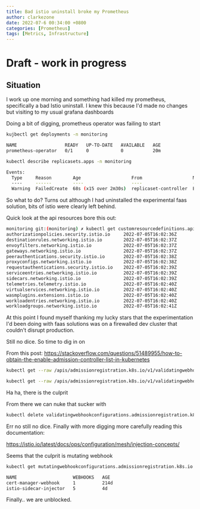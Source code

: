 ```yaml
---
title: Bad istio uninstall broke my Prometheus
author: clarkezone
date: 2022-07-6 00:34:00 +0800
categories: [Prometheus]
tags: [Metrics, Infrastructure]
---
```

# Draft - work in progress
## Situation
I work up one morning and something had killed my prometheus, specifically a bad Istio uninstall.  I knew this because I'd made no changes but visiting to my usual grafana dashboards

Doing a bit of digging, prometheus operator was failing to start

```bash
kujbectl get deployments -n monitoring

NAME                  READY   UP-TO-DATE   AVAILABLE   AGE
prometheus-operator   0/1     0            0           20m

kubectl describe replicasets.apps -n monitoring

Events:
  Type     Reason        Age                   From                   Message
  ----     ------        ----                  ----                   -------
  Warning  FailedCreate  68s (x15 over 2m30s)  replicaset-controller  Error creating: Internal error occurred: failed calling webhook "auto.sidecar-injector.istio.io": Post "https://istiod.istio-system.svc:443/inject?timeout=10s": service "istiod" not found
``` 

So what to do?  Turns out although I had uninstalled the experimental faas solution, bits of istio were clearly left behind.  

Quick look at the api resources bore this out:

```bash
monitoring git:(monitoring) ✗ kubectl get customresourcedefinitions.apiextensions.k8s.io | grep istio                           
authorizationpolicies.security.istio.io     2022-07-05T16:02:36Z 
destinationrules.networking.istio.io        2022-07-05T16:02:37Z 
envoyfilters.networking.istio.io            2022-07-05T16:02:37Z                                                                   
gateways.networking.istio.io                2022-07-05T16:02:37Z                                                                   
peerauthentications.security.istio.io       2022-07-05T16:02:38Z 
proxyconfigs.networking.istio.io            2022-07-05T16:02:38Z                                                                   
requestauthentications.security.istio.io    2022-07-05T16:02:39Z                                                                   
serviceentries.networking.istio.io          2022-07-05T16:02:39Z                                                                   
sidecars.networking.istio.io                2022-07-05T16:02:39Z                                                                   
telemetries.telemetry.istio.io              2022-07-05T16:02:40Z                                                                   
virtualservices.networking.istio.io         2022-07-05T16:02:40Z                                                                   
wasmplugins.extensions.istio.io             2022-07-05T16:02:40Z                                                                   
workloadentries.networking.istio.io         2022-07-05T16:02:40Z                                                                   
workloadgroups.networking.istio.io          2022-07-05T16:02:41Z
```

At this point I found myself thanking my lucky stars that the experimentation I'd been doing with faas solutions was on a firewalled dev cluster that couldn't disrupt production.

Still no dice.  So time to dig in on 

From this post: https://stackoverflow.com/questions/51489955/how-to-obtain-the-enable-admission-controller-list-in-kubernetes

```bash
kubectl get --raw /apis/admissionregistration.k8s.io/v1/validatingwebhookconfigurations | jq
```

```bash
kubectl get --raw /apis/admissionregistration.k8s.io/v1/validatingwebhookconfigurations | jq '.items[] | select(.metadata.name=="istio-validator-istio-system")'
```

Ha ha, there is the culprit

From there we can nuke that sucker with 

```bash
kubectl delete validatingwebhookconfigurations.admissionregistration.k8s.io istio-validator-istio-system 
```

Err no still no dice.  Finally with more digging more carefully reading this documentation:

https://istio.io/latest/docs/ops/configuration/mesh/injection-concepts/

Seems that the culprit is mutating webhook

```bash
kubectl get mutatingwebhookconfigurations.admissionregistration.k8s.io

NAME                     WEBHOOKS   AGE
cert-manager-webhook     1          214d
istio-sidecar-injector   5          4d

```

Finally.. we are unblocked.


